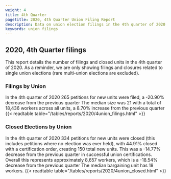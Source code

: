 ```yaml
---
weight: 4
title: 4th Quarter
pagetitle: 2020, 4th Quarter Union Filing Report
description: Data on union election filings in the 4th quarter of 2020
keywords: union filings
---
```


## 2020, 4th Quarter filings

This report details the number of filings and closed units in the 4th quarter of 2020. As a reminder, we are only showing filings and closures related to single union elections (rare multi-union elections are excluded).

### Filings by Union
In the 4th quarter of 2020 265 petitions for new units were filed, a -20.90% decrease from the previous quarter The median size was 21 with a total of 18,436 workers across all units, a 8.70% increase from the previous quarter
{{< readtable table="/tables/reports/2020/4union_filings.html" >}}

### Closed Elections by Union
In the 4th quarter of 2020 334 petitions for new units were closed (this includes petitions where no election was ever held), with 44.91% closed with a certification order, creating 150 total new units. This was a -14.77% decrease from the previous quarter in successful union certifications. Overall this represents approximately 8,657 workers, which is a -18.54% decrease from the previous quarter The median bargaining unit has 18 workers.
{{< readtable table="/tables/reports/2020/4union_closed.html" >}}
